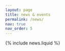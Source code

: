 ```yaml
---
layout: page
title: news & events
permalink: /news/
nav: true
nav_order: 5
---
```


{% include news.liquid %}
